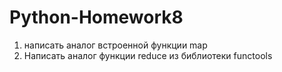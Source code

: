 # Python-Homework8

1) написать аналог встроенной функции map
2) Написать аналог функции reduce из библиотеки functools
